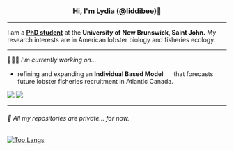<h3 style="text-align: center;">Hi, I'm Lydia (@liddibee)👋 </h3>

---

I am a <b>
<a href="https://lydiawhite.ca">PhD student</a></b> at the <b>University of New Brunswick, Saint John.</b> My research interests are in American lobster biology and fisheries ecology.

---

👩🏼‍💻 *I'm currently working on...*
- refining and expanding an **Individual Based Model** <img src="https://cdn.jsdelivr.net/gh/devicons/devicon/icons/r/r-original.svg" height=16px /> that forecasts future lobster fisheries recruitment in Atlantic Canada.

<a href="twitter.com/lwhitescience"><img src="https://img.shields.io/badge/lydia.white@unb.ca-D14836?style=for-the-badge&logo=gmail&logoColor=white"/></a>
<a href="mailto:lydia.white@unb.ca"><img src="https://img.shields.io/badge/@LwhiteScience-1DA1F2?style=for-the-badge&logo=twitter&logoColor=white"/></a>

---

###### 🫣 All my repositories are private... for now.

[![Top Langs](https://github-readme-stats.vercel.app/api/top-langs/?username=anuraghazra&layout=compact)](https://github.com/anuraghazra/github-readme-stats)

<!-- **liddibee/liddibee** is a ✨ _special_ ✨ repository because its `README.md` (this file) appears on your GitHub profile.

Here are some ideas to get you started:

- 🔭 I’m currently working on ...
- 🌱 I’m currently learning ...
- 👯 I’m looking to collaborate on ...
- 🤔 I’m looking for help with ...
- 💬 Ask me about ...
- 📫 How to reach me: ...
- 😄 Pronouns: ...
- ⚡ Fun fact: ...
-->
